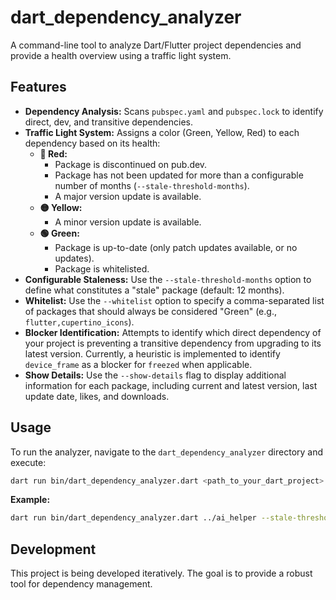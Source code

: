 # dart_dependency_analyzer

A command-line tool to analyze Dart/Flutter project dependencies and provide a health overview using a traffic light system.

## Features

-   **Dependency Analysis:** Scans `pubspec.yaml` and `pubspec.lock` to identify direct, dev, and transitive dependencies.
-   **Traffic Light System:** Assigns a color (Green, Yellow, Red) to each dependency based on its health:
    *   **🔴 Red:**
        *   Package is discontinued on pub.dev.
        *   Package has not been updated for more than a configurable number of months (`--stale-threshold-months`).
        *   A major version update is available.
    *   **🟡 Yellow:**
        *   A minor version update is available.
    *   **🟢 Green:**
        *   Package is up-to-date (only patch updates available, or no updates).
        *   Package is whitelisted.
-   **Configurable Staleness:** Use the `--stale-threshold-months` option to define what constitutes a "stale" package (default: 12 months).
-   **Whitelist:** Use the `--whitelist` option to specify a comma-separated list of packages that should always be considered "Green" (e.g., `flutter,cupertino_icons`).
-   **Blocker Identification:** Attempts to identify which direct dependency of your project is preventing a transitive dependency from upgrading to its latest version. Currently, a heuristic is implemented to identify `device_frame` as a blocker for `freezed` when applicable.
-   **Show Details:** Use the `--show-details` flag to display additional information for each package, including current and latest version, last update date, likes, and downloads.

## Usage

To run the analyzer, navigate to the `dart_dependency_analyzer` directory and execute:

```bash
dart run bin/dart_dependency_analyzer.dart <path_to_your_dart_project> [options]
```

**Example:**

```bash
dart run bin/dart_dependency_analyzer.dart ../ai_helper --stale-threshold-months=6 --whitelist=flutter,cupertino_icons
```

## Development

This project is being developed iteratively. The goal is to provide a robust tool for dependency management.